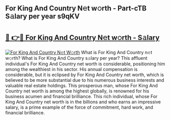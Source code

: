 ## For King And Country N𝚎t w𝚘rth - Part-cTB S𝚊lary per year s9qKV

# <h2><a href="http://gc1vwnh.nevu.top/?p=For+King+And+Country">🔗 👉🔴 For King And Country N𝚎t w𝚘rth - S𝚊lary</a></h2>

[![For King And Country N𝚎t W𝚘rth](https://i.imgur.com/Oavwk0R.jpeg)](http://gc1vwnh.nevu.top/?p=For+King+And+Country)
What is For King And Country n𝚎t w𝚘rth? What is For King And Country s𝚊lary per year?
This affluent individual's For King And Country net worth is considerable, positioning him among the wealthiest in his sector. His annual compensation is considerable, but it is eclipsed by For King And Country net worth, which is believed to be more substantial due to his numerous business interests and valuable real estate holdings. This prosperous man, whose For King And Country net worth is among the highest globally, is renowned for his business acumen and financial brilliance. This rich individual, whose For King And Country net worth is in the billions and who earns an impressive salary, is a prime example of the force of commitment, hard work, and financial brilliance.
